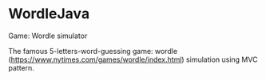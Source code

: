 # WordleJava
Game: Wordle simulator

The famous 5-letters-word-guessing game: wordle (https://www.nytimes.com/games/wordle/index.html) simulation using MVC pattern.
